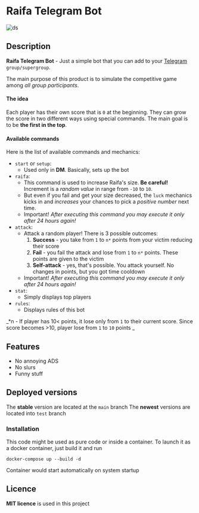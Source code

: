 # Raifa Telegram Bot
![ds](https://i.imgur.com/i0y6ku6.jpeg)
## Description
**Raifa Telegram Bot** - Just a simple bot that you can add to your [Telegram](https://telegram.org/) `group/supergroup`.

The main purpose of this product is to simulate the competitive game among _all group participants_.
#### The idea
Each player has their own score that is `0` at the beginning. They can grow the score in two different ways using special commands. The main goal is to be **the first in the top**.
#### Available commands
Here is the list of available commands and mechanics:
- `start` or `setup`:
	- Used only in **DM**. Basically, sets up the bot
- `raifa`:
	- This command is used to increase Raifa's size. **Be careful!** Increment is a _random value_ in range from `-10` to `10`. 
	- But even if you fail and get your size decreased, the `luck` mechanics kicks in and _increases_ your chances to pick a _positive number_ next time.
	- Important! _After executing this command you may execute it only after 24 hours again!_
- `attack`:
	- Attack a random player! There is 3 possible outcomes:
		1. **Success** - you take from `1` to `n*` points from your victim reducing their score
		2. **Fail** - you fail the attack and lose from `1` to `n*` points. These points are given to the victim
		3. **Self-attack** - yes, that's possible. You attack yourself. No changes in points, but you got time cooldown
	- Important! _After executing this command you may execute it only after 24 hours again!_
- `stat`:
	- Simply displays top players
- `rules`:
	- Displays rules of this bot

_\*n - If player has 10< points, it lose only from `1` to their current score. Since score becomes >10, player lose from `1` to `10` points _

## Features
- No annoying ADS
- No slurs
- Funny stuff
## Deployed versions
The **stable** version are located at the `main` branch
The **newest** versions are located into `test` branch
### Installation
This code might be used as pure code or inside a container.
To launch it as a docker container, just build it and run
```
docker-compose up --build -d
```
Container would start automatically on system startup
## Licence
**MIT licence** is used in this project